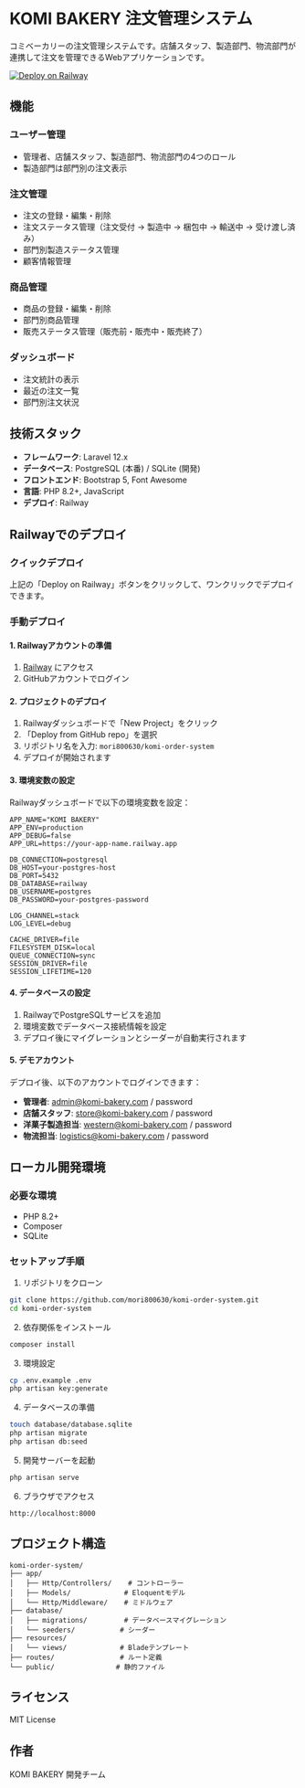 # KOMI BAKERY 注文管理システム

コミベーカリーの注文管理システムです。店舗スタッフ、製造部門、物流部門が連携して注文を管理できるWebアプリケーションです。

[![Deploy on Railway](https://railway.app/button.svg)](https://railway.app/template/new?template=https://github.com/mori800630/komi-order-system)

## 機能

### ユーザー管理
- 管理者、店舗スタッフ、製造部門、物流部門の4つのロール
- 製造部門は部門別の注文表示

### 注文管理
- 注文の登録・編集・削除
- 注文ステータス管理（注文受付 → 製造中 → 梱包中 → 輸送中 → 受け渡し済み）
- 部門別製造ステータス管理
- 顧客情報管理

### 商品管理
- 商品の登録・編集・削除
- 部門別商品管理
- 販売ステータス管理（販売前・販売中・販売終了）

### ダッシュボード
- 注文統計の表示
- 最近の注文一覧
- 部門別注文状況

## 技術スタック

- **フレームワーク**: Laravel 12.x
- **データベース**: PostgreSQL (本番) / SQLite (開発)
- **フロントエンド**: Bootstrap 5, Font Awesome
- **言語**: PHP 8.2+, JavaScript
- **デプロイ**: Railway

## Railwayでのデプロイ

### クイックデプロイ
上記の「Deploy on Railway」ボタンをクリックして、ワンクリックでデプロイできます。

### 手動デプロイ

#### 1. Railwayアカウントの準備
1. [Railway](https://railway.app/) にアクセス
2. GitHubアカウントでログイン

#### 2. プロジェクトのデプロイ
1. Railwayダッシュボードで「New Project」をクリック
2. 「Deploy from GitHub repo」を選択
3. リポジトリ名を入力: `mori800630/komi-order-system`
4. デプロイが開始されます

#### 3. 環境変数の設定
Railwayダッシュボードで以下の環境変数を設定：

```
APP_NAME="KOMI BAKERY"
APP_ENV=production
APP_DEBUG=false
APP_URL=https://your-app-name.railway.app

DB_CONNECTION=postgresql
DB_HOST=your-postgres-host
DB_PORT=5432
DB_DATABASE=railway
DB_USERNAME=postgres
DB_PASSWORD=your-postgres-password

LOG_CHANNEL=stack
LOG_LEVEL=debug

CACHE_DRIVER=file
FILESYSTEM_DISK=local
QUEUE_CONNECTION=sync
SESSION_DRIVER=file
SESSION_LIFETIME=120
```

#### 4. データベースの設定
1. RailwayでPostgreSQLサービスを追加
2. 環境変数でデータベース接続情報を設定
3. デプロイ後にマイグレーションとシーダーが自動実行されます

#### 5. デモアカウント
デプロイ後、以下のアカウントでログインできます：

- **管理者**: admin@komi-bakery.com / password
- **店舗スタッフ**: store@komi-bakery.com / password
- **洋菓子製造担当**: western@komi-bakery.com / password
- **物流担当**: logistics@komi-bakery.com / password

## ローカル開発環境

### 必要な環境
- PHP 8.2+
- Composer
- SQLite

### セットアップ手順

1. リポジトリをクローン
```bash
git clone https://github.com/mori800630/komi-order-system.git
cd komi-order-system
```

2. 依存関係をインストール
```bash
composer install
```

3. 環境設定
```bash
cp .env.example .env
php artisan key:generate
```

4. データベースの準備
```bash
touch database/database.sqlite
php artisan migrate
php artisan db:seed
```

5. 開発サーバーを起動
```bash
php artisan serve
```

6. ブラウザでアクセス
```
http://localhost:8000
```

## プロジェクト構造

```
komi-order-system/
├── app/
│   ├── Http/Controllers/    # コントローラー
│   ├── Models/             # Eloquentモデル
│   └── Http/Middleware/    # ミドルウェア
├── database/
│   ├── migrations/         # データベースマイグレーション
│   └── seeders/           # シーダー
├── resources/
│   └── views/             # Bladeテンプレート
├── routes/                # ルート定義
└── public/               # 静的ファイル
```

## ライセンス

MIT License

## 作者

KOMI BAKERY 開発チーム
